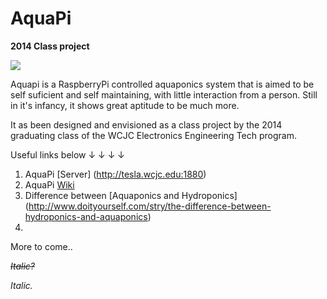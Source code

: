 AquaPi
======

<b>2014 Class project</b>

![](https://raw.githubusercontent.com/electrodynatronic/AquaPi/master/images/Front-cropped.jpg)

Aquapi is a RaspberryPi controlled aquaponics system that is aimed to be self suficient and self maintaining, with little interaction from a person. Still in it's infancy, it shows great aptitude to be much more.

It as been designed and envisioned as a class project by the 2014 graduating class of the WCJC Electronics Engineering Tech program.


Useful links below ↓ ↓ ↓ ↓

1. AquaPi [Server] (http://tesla.wcjc.edu:1880)
2. AquaPi [Wiki](https://github.com/electrodynatronic/AquaPi/wiki)
3. Difference between [Aquaponics and Hydroponics] (http://www.doityourself.com/stry/the-difference-between-hydroponics-and-aquaponics)
4. 

More to come..


<strike>*Italic?*</strike>

<i>Italic.</i>
